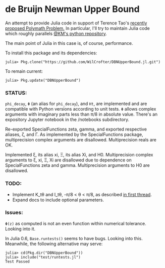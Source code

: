 # de Bruijn Newman Upper Bound

An attempt to provide Julia code in support of Terence Tao's [recently proposed Polymath Problem.](http://michaelnielsen.org/polymath1/index.php?title=De_Bruijn-Newman_constant) In particular, I'll try to maintain Julia code which roughly parallels [@KM's python repository](https://github.com/km-git-acc/dbn_upper_bound).

The main point of Julia in this case is, of course, performance.

To install this package and its dependencies:

```
julia> Pkg.clone("https://github.com/WilCrofter/DBNUpperBound.jl.git")
```
To remain current:
```
julia> Pkg.update("DBNUpperBound")
```

### STATUS:

`phi_decay`, `Φ` (an alias for `phi_decay`), and `Ht`, are implemented and are compatible with Python versions according to unit tests. `Φ` allows complex arguments with imaginary parts less than π/8 in absolute value. There's an expository Jupyter notebook in the /notebooks subdirectory.

Re-exported SpecialFunctions zeta, gamma, and exported respective aliases, ζ, and Γ. As implemented by the SpecialFunctions package, multiprecision complex arguments are disallowed. Multiprecision reals are OK.

Implemented ξ, its alias xi, Ξ, its alias Xi, and H0. Multiprecision complex arguments to ξ, xi, Ξ, Xi are disallowed due to dependence on SpecialFunctions zeta and gamma. Multiprecision arguments to H0 are disallowed.

### TODO:

* Implement K_tθ and I_tθ, -π/8 < θ < π/8, as described [in first thread](https://terrytao.wordpress.com/2018/01/27/polymath15-first-thread-computing-h_t-asymptotics-and-dynamics-of-zeroes/).
* Expand docs to include optional parameters.

### Issues:

`Φ(z)` as computed is not an even function within numerical tolerance. Looking into it.

In Julia 0.6, `Base.runtests()` seems to have bugs. Looking into this. Meanwhile, the following alternative may serve:

```
julia> cd(Pkg.dir("DBNUpperBound"))
julia> include("test/runtests.jl")
Test Passed
```